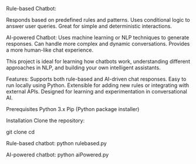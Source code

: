 Rule-based Chatbot:

Responds based on predefined rules and patterns.
Uses conditional logic to answer user queries.
Great for simple and deterministic interactions.

AI-powered Chatbot:
Uses machine learning or NLP techniques to generate responses.
Can handle more complex and dynamic conversations.
Provides a more human-like chat experience.

This project is ideal for learning how chatbots work, understanding different approaches in NLP, and building your own intelligent assistants.

Features:
Supports both rule-based and AI-driven chat responses.
Easy to run locally using Python.
Extensible for adding new rules or integrating with external APIs.
Designed for learning and experimentation in conversational AI.


Prerequisites
Python 3.x
Pip (Python package installer)

Installation
Clone the repository:

git clone 
cd <repo-folder>



Rule-based chatbot:
python rulebased.py

AI-powered chatbot:
python aiPowered.py

